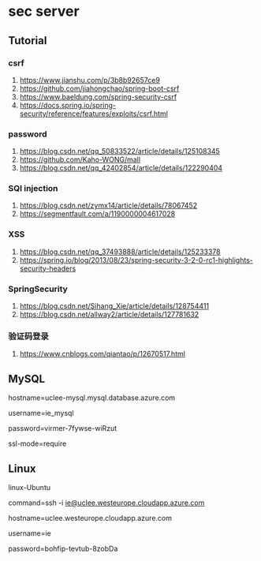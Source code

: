 # sec server 

## Tutorial
### csrf
1. https://www.jianshu.com/p/3b8b92657ce9 
2. https://github.com/jiahongchao/spring-boot-csrf
3. https://www.baeldung.com/spring-security-csrf
4. https://docs.spring.io/spring-security/reference/features/exploits/csrf.html
### password
1. https://blog.csdn.net/qq_50833522/article/details/125108345
2. https://github.com/Kaho-WONG/mall
3. https://blog.csdn.net/qq_42402854/article/details/122290404
### SQl injection
1. https://blog.csdn.net/zymx14/article/details/78067452
2. https://segmentfault.com/a/1190000004617028
### XSS
1. https://blog.csdn.net/qq_37493888/article/details/125233378
2. https://spring.io/blog/2013/08/23/spring-security-3-2-0-rc1-highlights-security-headers
### SpringSecurity
1. https://blog.csdn.net/Sihang_Xie/article/details/128754411
2. https://blog.csdn.net/allway2/article/details/127781632
### 验证码登录
1. https://www.cnblogs.com/qiantao/p/12670517.html



## MySQL
hostname=uclee-mysql.mysql.database.azure.com

username=ie_mysql

password=virmer-7fywse-wiRzut

ssl-mode=require


## Linux
linux-Ubuntu

command=ssh -i <private key path> ie@uclee.westeurope.cloudapp.azure.com

hostname=uclee.westeurope.cloudapp.azure.com

username=ie

password=bohfip-tevtub-8zobDa

